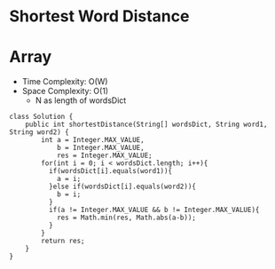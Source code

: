 # Shortest Word Distance
# Array
* Time Complexity: O(W)
* Space Complexity: O(1)
	* N as length of wordsDict
```
class Solution {
    public int shortestDistance(String[] wordsDict, String word1, String word2) {
        int a = Integer.MAX_VALUE,
            b = Integer.MAX_VALUE,
            res = Integer.MAX_VALUE;
        for(int i = 0; i < wordsDict.length; i++){
          if(wordsDict[i].equals(word1)){
            a = i;
          }else if(wordsDict[i].equals(word2)){
            b = i;
          }
          if(a != Integer.MAX_VALUE && b != Integer.MAX_VALUE){
            res = Math.min(res, Math.abs(a-b));
          }
        }
        return res;
    }
}
```